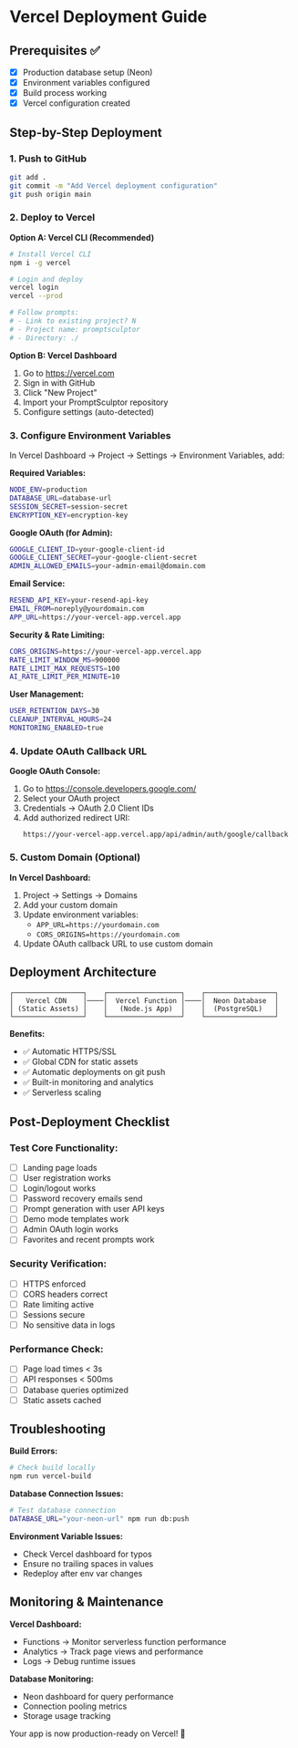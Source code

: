 # Vercel Deployment Guide

## Prerequisites ✅
- [x] Production database setup (Neon)
- [x] Environment variables configured
- [x] Build process working
- [x] Vercel configuration created

## Step-by-Step Deployment

### 1. Push to GitHub
```bash
git add .
git commit -m "Add Vercel deployment configuration"
git push origin main
```

### 2. Deploy to Vercel

**Option A: Vercel CLI (Recommended)**
```bash
# Install Vercel CLI
npm i -g vercel

# Login and deploy
vercel login
vercel --prod

# Follow prompts:
# - Link to existing project? N
# - Project name: promptsculptor
# - Directory: ./
```

**Option B: Vercel Dashboard**
1. Go to https://vercel.com
2. Sign in with GitHub
3. Click "New Project"
4. Import your PromptSculptor repository
5. Configure settings (auto-detected)

### 3. Configure Environment Variables

In Vercel Dashboard → Project → Settings → Environment Variables, add:

**Required Variables:**
```bash
NODE_ENV=production
DATABASE_URL=database-url
SESSION_SECRET=session-secret
ENCRYPTION_KEY=encryption-key
```

**Google OAuth (for Admin):**
```bash
GOOGLE_CLIENT_ID=your-google-client-id
GOOGLE_CLIENT_SECRET=your-google-client-secret
ADMIN_ALLOWED_EMAILS=your-admin-email@domain.com
```

**Email Service:**
```bash
RESEND_API_KEY=your-resend-api-key
EMAIL_FROM=noreply@yourdomain.com
APP_URL=https://your-vercel-app.vercel.app
```

**Security & Rate Limiting:**
```bash
CORS_ORIGINS=https://your-vercel-app.vercel.app
RATE_LIMIT_WINDOW_MS=900000
RATE_LIMIT_MAX_REQUESTS=100
AI_RATE_LIMIT_PER_MINUTE=10
```

**User Management:**
```bash
USER_RETENTION_DAYS=30
CLEANUP_INTERVAL_HOURS=24
MONITORING_ENABLED=true
```

### 4. Update OAuth Callback URL

**Google OAuth Console:**
1. Go to https://console.developers.google.com/
2. Select your OAuth project
3. Credentials → OAuth 2.0 Client IDs
4. Add authorized redirect URI:
   ```
   https://your-vercel-app.vercel.app/api/admin/auth/google/callback
   ```

### 5. Custom Domain (Optional)

**In Vercel Dashboard:**
1. Project → Settings → Domains
2. Add your custom domain
3. Update environment variables:
   - `APP_URL=https://yourdomain.com`
   - `CORS_ORIGINS=https://yourdomain.com`
4. Update OAuth callback URL to use custom domain

## Deployment Architecture

```
┌─────────────────┐    ┌──────────────────┐    ┌─────────────────┐
│   Vercel CDN    │────│  Vercel Function │────│  Neon Database  │
│ (Static Assets) │    │   (Node.js App)  │    │  (PostgreSQL)   │
└─────────────────┘    └──────────────────┘    └─────────────────┘
```

**Benefits:**
- ✅ Automatic HTTPS/SSL
- ✅ Global CDN for static assets
- ✅ Automatic deployments on git push
- ✅ Built-in monitoring and analytics
- ✅ Serverless scaling

## Post-Deployment Checklist

### Test Core Functionality:
- [ ] Landing page loads
- [ ] User registration works
- [ ] Login/logout works
- [ ] Password recovery emails send
- [ ] Prompt generation with user API keys
- [ ] Demo mode templates work
- [ ] Admin OAuth login works
- [ ] Favorites and recent prompts work

### Security Verification:
- [ ] HTTPS enforced
- [ ] CORS headers correct
- [ ] Rate limiting active
- [ ] Sessions secure
- [ ] No sensitive data in logs

### Performance Check:
- [ ] Page load times < 3s
- [ ] API responses < 500ms
- [ ] Database queries optimized
- [ ] Static assets cached

## Troubleshooting

**Build Errors:**
```bash
# Check build locally
npm run vercel-build
```

**Database Connection Issues:**
```bash
# Test database connection
DATABASE_URL="your-neon-url" npm run db:push
```

**Environment Variable Issues:**
- Check Vercel dashboard for typos
- Ensure no trailing spaces in values
- Redeploy after env var changes

## Monitoring & Maintenance

**Vercel Dashboard:**
- Functions → Monitor serverless function performance
- Analytics → Track page views and performance
- Logs → Debug runtime issues

**Database Monitoring:**
- Neon dashboard for query performance
- Connection pooling metrics
- Storage usage tracking

Your app is now production-ready on Vercel! 🚀